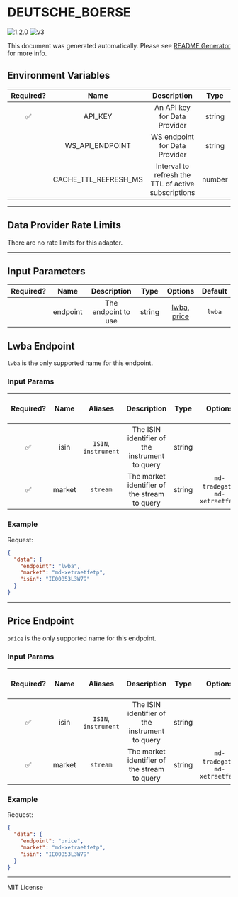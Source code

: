 # DEUTSCHE_BOERSE

![1.2.0](https://img.shields.io/github/package-json/v/smartcontractkit/external-adapters-js?filename=packages/sources/deutsche-boerse/package.json) ![v3](https://img.shields.io/badge/framework%20version-v3-blueviolet)

This document was generated automatically. Please see [README Generator](../../scripts#readme-generator) for more info.

## Environment Variables

| Required? |         Name         |                     Description                     |  Type  | Options |            Default             |
| :-------: | :------------------: | :-------------------------------------------------: | :----: | :-----: | :----------------------------: |
|    ✅     |       API_KEY        |            An API key for Data Provider             | string |         |                                |
|           |   WS_API_ENDPOINT    |            WS endpoint for Data Provider            | string |         | `wss://md.deutsche-boerse.com` |
|           | CACHE_TTL_REFRESH_MS | Interval to refresh the TTL of active subscriptions | number |         |            `60000`             |

---

## Data Provider Rate Limits

There are no rate limits for this adapter.

---

## Input Parameters

| Required? |   Name   |     Description     |  Type  |                     Options                      | Default |
| :-------: | :------: | :-----------------: | :----: | :----------------------------------------------: | :-----: |
|           | endpoint | The endpoint to use | string | [lwba](#lwba-endpoint), [price](#price-endpoint) | `lwba`  |

## Lwba Endpoint

`lwba` is the only supported name for this endpoint.

### Input Params

| Required? |  Name  |       Aliases        |                  Description                   |  Type  |             Options              | Default | Depends On | Not Valid With |
| :-------: | :----: | :------------------: | :--------------------------------------------: | :----: | :------------------------------: | :-----: | :--------: | :------------: |
|    ✅     |  isin  | `ISIN`, `instrument` | The ISIN identifier of the instrument to query | string |                                  |         |            |                |
|    ✅     | market |       `stream`       |  The market identifier of the stream to query  | string | `md-tradegate`, `md-xetraetfetp` |         |            |                |

### Example

Request:

```json
{
  "data": {
    "endpoint": "lwba",
    "market": "md-xetraetfetp",
    "isin": "IE00B53L3W79"
  }
}
```

---

## Price Endpoint

`price` is the only supported name for this endpoint.

### Input Params

| Required? |  Name  |       Aliases        |                  Description                   |  Type  |             Options              | Default | Depends On | Not Valid With |
| :-------: | :----: | :------------------: | :--------------------------------------------: | :----: | :------------------------------: | :-----: | :--------: | :------------: |
|    ✅     |  isin  | `ISIN`, `instrument` | The ISIN identifier of the instrument to query | string |                                  |         |            |                |
|    ✅     | market |       `stream`       |  The market identifier of the stream to query  | string | `md-tradegate`, `md-xetraetfetp` |         |            |                |

### Example

Request:

```json
{
  "data": {
    "endpoint": "price",
    "market": "md-xetraetfetp",
    "isin": "IE00B53L3W79"
  }
}
```

---

MIT License
